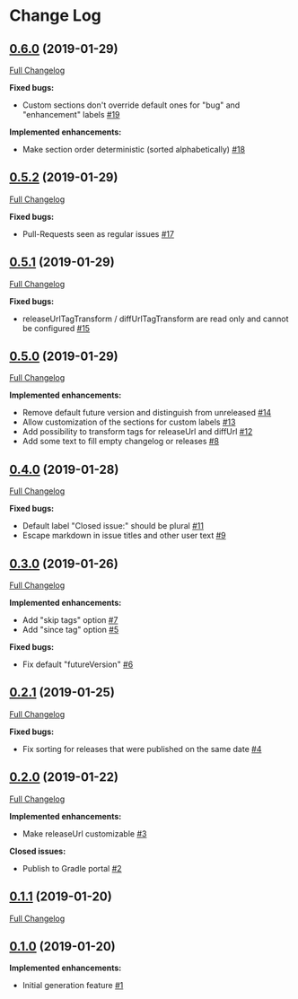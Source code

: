 # Change Log

## [0.6.0](https://github.com/joffrey-bion/github-changelog-generator/tree/0.6.0) (2019-01-29)
[Full Changelog](https://github.com/joffrey-bion/github-changelog-generator/compare/0.5.2...0.6.0)

**Fixed bugs:**

- Custom sections don't override default ones for "bug" and "enhancement" labels [\#19](https://github.com/joffrey-bion/gradle-github-changelog/issues/19)

**Implemented enhancements:**

- Make section order deterministic \(sorted alphabetically\) [\#18](https://github.com/joffrey-bion/gradle-github-changelog/issues/18)

## [0.5.2](https://github.com/joffrey-bion/github-changelog-generator/tree/0.5.2) (2019-01-29)
[Full Changelog](https://github.com/joffrey-bion/github-changelog-generator/compare/0.5.1...0.5.2)

**Fixed bugs:**

- Pull\-Requests seen as regular issues [\#17](https://github.com/joffrey-bion/gradle-github-changelog/issues/17)

## [0.5.1](https://github.com/joffrey-bion/github-changelog-generator/tree/0.5.1) (2019-01-29)
[Full Changelog](https://github.com/joffrey-bion/github-changelog-generator/compare/0.5.0...0.5.1)

**Fixed bugs:**

- releaseUrlTagTransform / diffUrlTagTransform are read only and cannot be configured [\#15](https://github.com/joffrey-bion/gradle-github-changelog/issues/15)

## [0.5.0](https://github.com/joffrey-bion/github-changelog-generator/tree/0.5.0) (2019-01-29)
[Full Changelog](https://github.com/joffrey-bion/github-changelog-generator/compare/0.4.0...0.5.0)

**Implemented enhancements:**

- Remove default future version and distinguish from unreleased [\#14](https://github.com/joffrey-bion/gradle-github-changelog/issues/14)
- Allow customization of the sections for custom labels [\#13](https://github.com/joffrey-bion/gradle-github-changelog/issues/13)
- Add possibility to transform tags for releaseUrl and diffUrl [\#12](https://github.com/joffrey-bion/gradle-github-changelog/issues/12)
- Add some text to fill empty changelog or releases [\#8](https://github.com/joffrey-bion/gradle-github-changelog/issues/8)

## [0.4.0](https://github.com/joffrey-bion/github-changelog-generator/tree/0.4.0) (2019-01-28)
[Full Changelog](https://github.com/joffrey-bion/github-changelog-generator/compare/0.3.0...0.4.0)

**Fixed bugs:**

- Default label "Closed issue:" should be plural [\#11](https://github.com/joffrey-bion/gradle-github-changelog/issues/11)
- Escape markdown in issue titles and other user text [\#9](https://github.com/joffrey-bion/gradle-github-changelog/issues/9)

## [0.3.0](https://github.com/joffrey-bion/github-changelog-generator/tree/0.3.0) (2019-01-26)
[Full Changelog](https://github.com/joffrey-bion/github-changelog-generator/compare/0.2.1...0.3.0)

**Implemented enhancements:**

- Add "skip tags" option [\#7](https://github.com/joffrey-bion/gradle-github-changelog/issues/7)
- Add "since tag" option [\#5](https://github.com/joffrey-bion/gradle-github-changelog/issues/5)

**Fixed bugs:**

- Fix default "futureVersion" [\#6](https://github.com/joffrey-bion/gradle-github-changelog/issues/6)

## [0.2.1](https://github.com/joffrey-bion/github-changelog-generator/tree/0.2.1) (2019-01-25)
[Full Changelog](https://github.com/joffrey-bion/github-changelog-generator/compare/0.2.0...0.2.1)

**Fixed bugs:**

- Fix sorting for releases that were published on the same date [\#4](https://github.com/joffrey-bion/gradle-github-changelog/issues/4)

## [0.2.0](https://github.com/joffrey-bion/github-changelog-generator/tree/0.2.0) (2019-01-22)
[Full Changelog](https://github.com/joffrey-bion/github-changelog-generator/compare/0.1.1...0.2.0)

**Implemented enhancements:**

- Make releaseUrl customizable [\#3](https://github.com/joffrey-bion/gradle-github-changelog/issues/3)

**Closed issues:**

- Publish to Gradle portal [\#2](https://github.com/joffrey-bion/gradle-github-changelog/issues/2)

## [0.1.1](https://github.com/joffrey-bion/github-changelog-generator/tree/0.1.1) (2019-01-20)
[Full Changelog](https://github.com/joffrey-bion/github-changelog-generator/compare/0.1.0...0.1.1)


## [0.1.0](https://github.com/joffrey-bion/github-changelog-generator/tree/0.1.0) (2019-01-20)

**Implemented enhancements:**

- Initial generation feature [\#1](https://github.com/joffrey-bion/gradle-github-changelog/issues/1)
